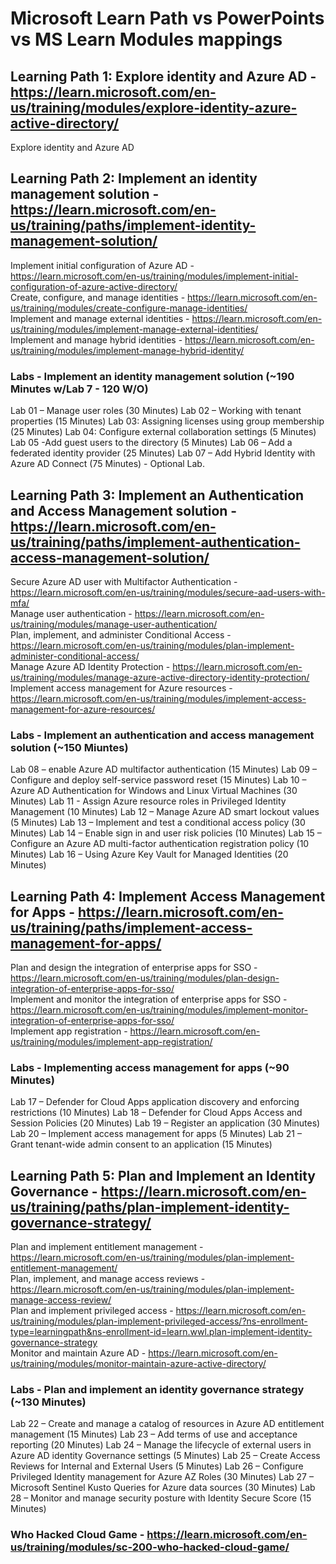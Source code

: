 # Microsoft Learn Path vs PowerPoints vs MS Learn Modules mappings

## Learning Path 1: Explore identity and Azure AD - https://learn.microsoft.com/en-us/training/modules/explore-identity-azure-active-directory/

Explore identity and Azure AD <br>

## Learning Path 2: Implement an identity management solution - https://learn.microsoft.com/en-us/training/paths/implement-identity-management-solution/

Implement initial configuration of Azure AD - https://learn.microsoft.com/en-us/training/modules/implement-initial-configuration-of-azure-active-directory/<br>
Create, configure, and manage identities - https://learn.microsoft.com/en-us/training/modules/create-configure-manage-identities/<br>
Implement and manage external identities - https://learn.microsoft.com/en-us/training/modules/implement-manage-external-identities/<br>
Implement and manage hybrid identities - https://learn.microsoft.com/en-us/training/modules/implement-manage-hybrid-identity/<br>

### Labs - Implement an identity management solution (~190 Minutes w/Lab 7 - 120 W/O)

Lab 01 – Manage user roles (30 Minutes)
Lab 02 – Working with tenant properties (15 Minutes)
Lab 03: Assigning licenses using group membership (25 Minutes)
Lab 04: Configure external collaboration settings (5 Minutes)
Lab 05 -Add guest users to the directory (5 Minutes)
Lab 06 – Add a federated identity provider (25 Minutes)
Lab 07 – Add Hybrid Identity with Azure AD Connect (75 Minutes) - Optional Lab.

## Learning Path 3: Implement an Authentication and Access Management solution - https://learn.microsoft.com/en-us/training/paths/implement-authentication-access-management-solution/

Secure Azure AD user with Multifactor Authentication - https://learn.microsoft.com/en-us/training/modules/secure-aad-users-with-mfa/<br>
Manage user authentication - https://learn.microsoft.com/en-us/training/modules/manage-user-authentication/<br>
Plan, implement, and administer Conditional Access - https://learn.microsoft.com/en-us/training/modules/plan-implement-administer-conditional-access/<br>
Manage Azure AD Identity Protection - https://learn.microsoft.com/en-us/training/modules/manage-azure-active-directory-identity-protection/<br>
Implement access management for Azure resources - https://learn.microsoft.com/en-us/training/modules/implement-access-management-for-azure-resources/<br>

### Labs - Implement an authentication and access management solution (~150 Miuntes)

Lab 08 – enable Azure AD multifactor authentication (15 Minutes)
Lab 09 – Configure and deploy self-service password reset (15 Minutes)
Lab 10 – Azure AD Authentication for Windows and Linux Virtual Machines (30 Minutes)
Lab 11 - Assign Azure resource roles in Privileged Identity Management (10 Minutes)
Lab 12 – Manage Azure AD smart lockout values (5 Minutes)
Lab 13 – Implement and test a conditional access policy (30 Minutes)
Lab 14 – Enable sign in and user risk policies (10 Minutes)
Lab 15 – Configure an Azure AD multi-factor authentication registration policy (10 Minutes)
Lab 16 – Using Azure Key Vault for Managed Identities (20 Minutes)

## Learning Path 4: Implement Access Management for Apps - https://learn.microsoft.com/en-us/training/paths/implement-access-management-for-apps/

Plan and design the integration of enterprise apps for SSO - https://learn.microsoft.com/en-us/training/modules/plan-design-integration-of-enterprise-apps-for-sso/<br>
Implement and monitor the integration of enterprise apps for SSO - https://learn.microsoft.com/en-us/training/modules/implement-monitor-integration-of-enterprise-apps-for-sso/<br>
Implement app registration - https://learn.microsoft.com/en-us/training/modules/implement-app-registration/<br>

### Labs - Implementing access management for apps (~90 Minutes)

Lab 17 – Defender for Cloud Apps application discovery and enforcing restrictions (10 Minutes)
Lab 18 – Defender for Cloud Apps Access and Session Policies (20 Minutes)
Lab 19 – Register an application (30 Minutes)
Lab 20 – Implement access management for apps (5 Minutes)
Lab 21 – Grant tenant-wide admin consent to an application (15 Minutes)

## Learning Path 5: Plan and Implement an Identity Governance - https://learn.microsoft.com/en-us/training/paths/plan-implement-identity-governance-strategy/

Plan and implement entitlement management - https://learn.microsoft.com/en-us/training/modules/plan-implement-entitlement-management/<br>
Plan, implement, and manage access reviews - https://learn.microsoft.com/en-us/training/modules/plan-implement-manage-access-review/<br>
Plan and implement privileged access - https://learn.microsoft.com/en-us/training/modules/plan-implement-privileged-access/?ns-enrollment-type=learningpath&ns-enrollment-id=learn.wwl.plan-implement-identity-governance-strategy<br>
Monitor and maintain Azure AD - https://learn.microsoft.com/en-us/training/modules/monitor-maintain-azure-active-directory/<br>

### Labs - Plan and implement an identity governance strategy (~130 Minutes)

Lab 22 – Create and manage a catalog of resources in Azure AD entitlement management (15 Minutes)
Lab 23 – Add terms of use and acceptance reporting (20 Minutes)
Lab 24 – Manage the lifecycle of external users in Azure AD identity Governance settings (5 Minutes)
Lab 25 – Create Access Reviews for Internal and External Users (5 Minutes)
Lab 26 – Configure Privileged Identity management for Azure AZ Roles (30 Minutes)
Lab 27 – Microsoft Sentinel Kusto Queries for Azure data sources (30 Minutes)
Lab 28 – Monitor and manage security posture with Identity Secure Score (15 Minutes)

### Who Hacked Cloud Game - https://learn.microsoft.com/en-us/training/modules/sc-200-who-hacked-cloud-game/

